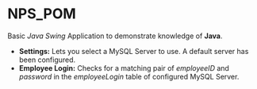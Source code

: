 # NPS_POM
Basic *Java Swing* Application to demonstrate knowledge of **Java**.

* __Settings:__ Lets you select a MySQL Server to use. A default server has been configured.
* __Employee Login:__ Checks for a matching pair of *employeeID* and *password* in the *employeeLogin* table of configured MySQL Server.

